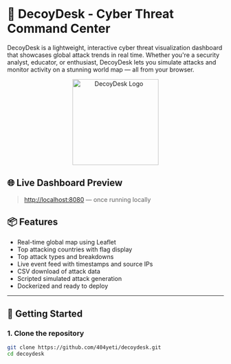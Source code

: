 # 🦆 DecoyDesk - Cyber Threat Command Center

DecoyDesk is a lightweight, interactive cyber threat visualization dashboard that showcases global attack trends in real time. Whether you're a security analyst, educator, or enthusiast, DecoyDesk lets you simulate attacks and monitor activity on a stunning world map — all from your browser.

<p align="center">
  <img src="assets/logo.png" alt="DecoyDesk Logo" width="200"/>
</p>

## 🌐 Live Dashboard Preview
> [http://localhost:8080](http://localhost:8080) — once running locally

## 📦 Features

- Real-time global map using Leaflet
- Top attacking countries with flag display
- Top attack types and breakdowns
- Live event feed with timestamps and source IPs
- CSV download of attack data
- Scripted simulated attack generation
- Dockerized and ready to deploy

---

## 🚀 Getting Started

### 1. Clone the repository

```bash
git clone https://github.com/404yeti/decoydesk.git
cd decoydesk
